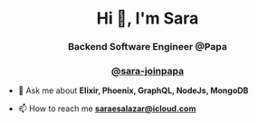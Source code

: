 <h1 align="center">Hi 👋, I'm Sara</h1>
<h3 align="center">Backend Software Engineer @Papa</h3>
<h3 align="center"><a href="https://github.com/sara-joinpapa">@sara-joinpapa</a></h3>


- 💬 Ask me about **Elixir, Phoenix, GraphQL, NodeJs, MongoDB**

- 📫 How to reach me **saraesalazar@icloud.com**
